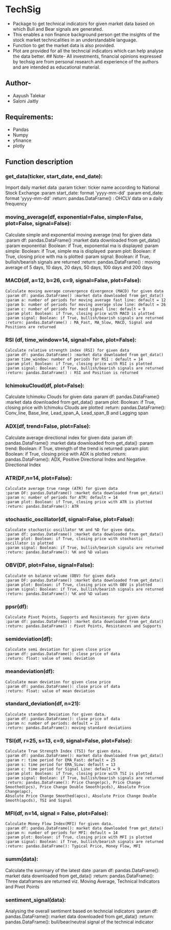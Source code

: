 TechSig
=======

-   Package to get technical indicators for given market data based on
    which Bull and Bear signals are generated.
-   This enables a non finance background person get the insights of the
    stock market technicalities in an understandable language.
-   Function to get the market data is also provided.
-   Plot are provided for all the techncial indicators which can help
    analyse the data better. \#\# Note- All investments, financial
    opinions expressed by techsig are from personal research and
    experience of the authors and are intended as educational material.

Author-
-------

-   Aayush Talekar
-   Saloni Jaitly

Requirements:
-------------

-   Pandas
-   Numpy
-   yfinance
-   plotly

Function description
--------------------

### get\_data(ticker, start\_date, end\_date):

Import daily market data :param ticker: ticker name according to
National Stock Exchange :param start\_date: format 'yyyy-mm-dd' :param
end\_date: format 'yyyy-mm-dd' :return: pandas.DataFrame() : OHCLV data
on a daily frequency

### moving\_average(df, exponential=False, simple=False, plot=False, signal=False):

Calculate simple and exponential moving average (ma) for given data
:param df: pandas.DataFrame() :market data downloaded from get\_data()
:param exponential: Boolean: if True, exponential ma is displayed :param
simple: Boolean: if True, simple ma is displayed :param plot: Boolean:
if True, closing price with ma is plotted :param signal: Boolean: if
True, bullish/bearish signals are returned :return: pandas.DataFrame() :
moving average of 5 days, 10 days, 20 days, 50 days, 100 days and 200
days

### MACD(df, a=12, b=26, c=9, signal=False, plot=False):

    Calculate moving average convergence divergence (MACD) for given data
    :param df: pandas.DataFrame() :market data downloaded from get_data()
    :param a: number of periods for moving average fast line: default = 12
    :param b: number of periods for moving average slow line: default = 26
    :param c: number of periods for macd signal line: default = 9
    :param plot: Boolean: if True, closing price with MACD is plotted
    :param signal: Boolean: if True, bullish/bearish signals are returned
    :return: pandas.DataFrame() : MA_Fast, MA_Slow, MACD, Signal and Positions are returned

### RSI (df, time\_window=14, signal=False, plot=False):

    Calculate relative strength index (RSI) for given data
    :param df: pandas.DataFrame() :market data downloaded from get_data()
    :param time_window: number of periods for RSI : default = 14
    :param plot: Boolean: if True, closing price with RSI is plotted
    :param signal: Boolean: if True, bullish/bearish signals are returned
    :return: pandas.DataFrame() : RSI and Position is returned

### IchimokuCloud(df, plot=False):

Calculate Ichimoku Clouds for given data :param df: pandas.DataFrame()
:market data downloaded from get\_data() :param plot: Boolean: if True,
closing price with Ichimoku Clouds are plotted :return:
pandas.DataFrame(): Conv\_line, Base\_line, Lead\_span\_A, Lead\_span\_B
and Lagging span

### ADX(df, trend=False, plot=False):

Calculate average directional index for given data :param df:
pandas.DataFrame() :market data downloaded from get\_data() :param
trend: Boolean: if True, strength of the trend is returned :param plot:
Boolean: if True, closing price with ADX is plotted :return:
pandas.DataFrame(): ADX, Positive Directional Index and Negative
Directional Index

### ATR(DF,n=14, plot=False):

    Calculate average true range (ATR) for given data
    :param DF: pandas.DataFrame() :market data downloaded from get_data()
    :param n: number of periods for ATR: default = 14
    :param plot: Boolean: if True, closing price with ATR is plotted
    :return: pandas.DataFrame(): ATR 

### stochastic\_oscillator(df, signal=False, plot=False):

    Calculate stochastic oscillator %K and %D for given data.    
    :param df: pandas.DataFrame() :market data downloaded from get_data()
    :param plot: Boolean: if True, closing price with stochastic oscillator is plotted
    :param signal: Boolean: if True, bullish/bearish signals are returned
    :return: pandas.DataFrame(): %K and %D values

### OBV(DF, plot=False, signal=False):

    Calculate on balance volume (OBV) for given data
    :param DF: pandas.DataFrame() :market data downloaded from get_data()
    :param plot: Boolean: if True, closing price with OBV is plotted
    :param signal: Boolean: if True, bullish/bearish signals are returned
    :return: pandas.DataFrame(): %K and %D values

### ppsr(df):

    Calculate Pivot Points, Supports and Resistances for given data
    :param df: pandas.DataFrame() :market data downloaded from get_data()
    :return: pandas.DataFrame() : Pivot Points, Resistances and Supports

### semideviation(df):

    Calculate semi deviation for given close price
    :param df: pandas.DataFrame(): close price of data
    :return: float: value of semi deviation

### meandeviation(df):

    Calculate mean deviation for given close price
    :param df: pandas.DataFrame(): close price of data
    :return: float: value of mean deviation

### standard\_deviation(df, n=21):

    Calculate standard Deviation for given data.
    :param df: pandas.DataFrame(): close price of data
    :param n: number of periods: default = 21
    :return: pandas.DataFrame(): moving standard deviations

### TSI(df, r=25, s=13, c=9, signal=False, plot=False):

    Calculate True Strength Index (TSI) for given data.
    :param df: pandas.DataFrame(): market data downloaded from get_data()
    :param r: time period for EMA_Fast: default = 25 
    :param s: time period for EMA_SLow: default = 13
    :param c: time period for Signal Line: default = 9
    :param plot: Boolean: if True, closing price with TSI is plotted
    :param signal: Boolean: if True, bullish/bearish signals are returned
    :return: pandas.DataFrame(): Price Change(pc), Price Change Smoothed(pcs), Price Change Double Smooth(pcds), Absolute Price Change(apc),
    Absolute Price Change Smoothed(apcs), Absolute Price Change Double Smooth(apcds), TSI and Signal

### MFI(df, n=14, signal = False, plot=False):

    Calculate Money Flow Index(MFI) for given data.
    :param df: pandas.DataFrame(): market data downloaded from get_data()
    :param n: number of periods for MFI: default = 14
    :param plot: Boolean: if True, closing price with MFI is plotted
    :param signal: Boolean: if True, bullish/bearish signals are returned
    :return: pandas.DataFrame(): Typical Price, Money Flow, MFI

### summ(data):

Calculate the summary of the latest date :param df: pandas.DataFrame():
market data downloaded from get\_data() :return: pandas.DataFrame():
Three dataframes are returned viz. Moving Average, Technical Indicators
and Pivot Points

### sentiment\_signal(data):

Analysing the overall sentiment based on techncial indicators :param df:
pandas.DataFrame(): market data downloaded from get\_data() :return:
pandas.DataFrame(): bull/bear/neutral signal of the technical indicator

